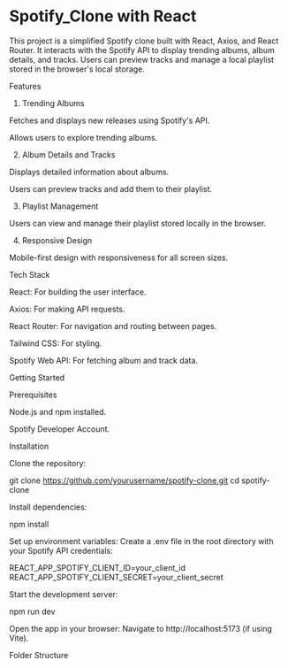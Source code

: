 # Spotify_Clone with React

This project is a simplified Spotify clone built with React, Axios, and React Router. It interacts with the Spotify API to display trending albums, album details, and tracks. Users can preview tracks and manage a local playlist stored in the browser's local storage.

Features

1. Trending Albums

Fetches and displays new releases using Spotify's API.

Allows users to explore trending albums.

2. Album Details and Tracks

Displays detailed information about albums.

Users can preview tracks and add them to their playlist.

3. Playlist Management

Users can view and manage their playlist stored locally in the browser.

4. Responsive Design

Mobile-first design with responsiveness for all screen sizes.

Tech Stack

React: For building the user interface.

Axios: For making API requests.

React Router: For navigation and routing between pages.

Tailwind CSS: For styling.

Spotify Web API: For fetching album and track data.

Getting Started

Prerequisites

Node.js and npm installed.

Spotify Developer Account.

Installation

Clone the repository:

git clone https://github.com/yourusername/spotify-clone.git
cd spotify-clone

Install dependencies:

npm install

Set up environment variables:
Create a .env file in the root directory with your Spotify API credentials:

REACT_APP_SPOTIFY_CLIENT_ID=your_client_id
REACT_APP_SPOTIFY_CLIENT_SECRET=your_client_secret

Start the development server:

npm run dev

Open the app in your browser:
Navigate to http://localhost:5173 (if using Vite).

Folder Structure
